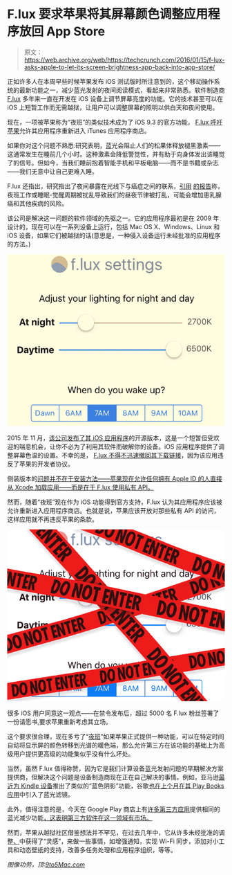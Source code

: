 # F.lux 要求苹果将其屏幕颜色调整应用程序放回 App Store 

> 原文：<https://web.archive.org/web/https://techcrunch.com/2016/01/15/f-lux-asks-apple-to-let-its-screen-brightness-app-back-into-app-store/>

正如许多人在本周早些时候苹果发布 iOS 测试版时所注意到的，这个移动操作系统的最新功能之一，减少蓝光发射的夜间阅读模式，看起来非常熟悉。软件制造商 [F.lux](https://web.archive.org/web/20221007032035/https://justgetflux.com/) 多年来一直在开发在 iOS 设备上调节屏幕亮度的功能。它的技术甚至可以在 iOS 上短暂工作而无需越狱，让用户可以调整屏幕的照明以供白天和夜间使用。

现在，一项被苹果称为“夜班”的类似技术成为了 iOS 9.3 的官方功能， [F.lux 呼吁苹果](https://web.archive.org/web/20221007032035/https://justgetflux.com/news/2016/01/14/apple.html)允许其应用程序重新进入 iTunes 应用程序商店。

如果你对这个问题不熟悉:研究表明，蓝光会阻止人们的松果体释放褪黑激素——这通常发生在睡前几个小时。这种激素会降低警觉性，并有助于向身体发出该睡觉了的信号。但如今，当我们睡前抱着智能手机和平板电脑——而不是书籍或杂志——我们无意中让自己更难入睡。

F.lux 还指出，研究指出了夜间暴露在光线下与癌症之间的联系，[引用](https://web.archive.org/web/20221007032035/http://www.eurekalert.org/pub_releases/2014-05/aaos-bsp050214.php) [的报告](https://web.archive.org/web/20221007032035/http://cancerres.aacrjournals.org/content/early/2014/07/18/0008-5472.CAN-13-3156.abstract?sid=abf2ad57-4589-4c99-b300-c22e4293df29)称，夜班工作或睡眠-觉醒周期被扰乱导致我们的昼夜节律被打乱，可能会增加患乳腺癌和其他疾病的风险。

该公司是解决这一问题的软件领域的先驱之一。它的应用程序最初是在 2009 年设计的，现在可以在一系列设备上运行，包括 Mac OS X、Windows、Linux 和 iOS 设备，如果它们被越狱的话(意思是，一种侵入设备运行未经批准的应用程序的方法。)

![sideload1](img/1a84e6647aefd802c51e5735398a4021.png)

2015 年 11 月，[该公司发布了其 iOS 应用程序](https://web.archive.org/web/20221007032035/https://beta.techcrunch.com/2015/11/12/you-can-now-install-screen-brightness-app-f-lux-on-your-ios-device-without-jailbreaking-it/)的开源版本，这是一个短暂但受欢迎的喘息机会，让你不必为了利用其软件而破解你的设备。iOS 应用程序提供了调整屏幕色温的设置。不幸的是， [F.lux 不得不迅速撤回其下载链接](https://web.archive.org/web/20221007032035/https://beta.techcrunch.com/2015/11/12/f-uxd-apple-says-screen-brightness-app-violates-developer-agreement/)，因为该应用违反了苹果的开发者协议。

侧装版本的[问题并不在于安装方法——苹果现在允许任何拥有 Apple ID 的人直接从 Xcode 加载应用——而是在于 F.lux 使用私有 API。](https://web.archive.org/web/20221007032035/https://beta.techcrunch.com/2015/11/12/f-uxd-apple-says-screen-brightness-app-violates-developer-agreement/)

然而，随着“夜班”现在作为 iOS 功能得到官方支持，F.lux 认为其应用程序应该被允许重新进入应用程序商店。也就是说，苹果应该开放对那些私有 API 的访问，这样应用就不再违反苹果的条款。

![sideload-donotenter](img/aeb6f56e59f848be51c431373a812aee.png)

很多 iOS 用户同意这一观点——在禁令发布后，超过 5000 名 F.lux 粉丝签署了一份请愿书,要求苹果重新考虑其立场。

这个要求很合理，现在多亏了“[夜班](https://web.archive.org/web/20221007032035/http://www.apple.com/ios/preview/)”如果苹果正式提供一种功能，可以在特定时间自动将显示屏的颜色转移到光谱的暖色端，那么允许第三方在该功能的基础上为高级用户提供更高级的功能集似乎没有什么坏处。

当然，虽然 F.lux 值得称赞，因为它是我们计算设备蓝光发射问题的早期解决方案提供商，但解决这个问题是设备制造商现在正在自己解决的事情。例如，亚马逊[最近为 Kindle 设备](https://web.archive.org/web/20221007032035/https://beta.techcrunch.com/2015/12/02/amazon-fire-tablets-get-expanded-parental-controls-plus-a-blue-shade-feature-for-better-nighttime-reading/)推出了类似的“蓝色阴影”功能，谷歌[也在上个月在其 Play Books 应用](https://web.archive.org/web/20221007032035/http://www.engadget.com/2015/12/16/google-play-books-new-blue-light-filter-reduces-eye-strain/)中引入了蓝光滤镜。

此外，值得注意的是，今天在 Google Play 商店上有[许多第三方应用](https://web.archive.org/web/20221007032035/http://www.makeuseof.com/tag/get-good-nights-sleep-filtering-phones-blue-light/)提供相同的蓝光减少功能[，这表明第三方软件在这一领域有市场。](https://web.archive.org/web/20221007032035/https://play.google.com/store/search?q=blue%20light&c=apps&hl=en)

然而，苹果从越狱社区借鉴想法并不罕见，在过去几年中，它从许多未经批准的调整[、](https://web.archive.org/web/20221007032035/http://www.businessinsider.com/apple-steal-jailbreak-2011-6?op=1)中获得了“灵感”，来做一些事情，如增强通知，实现 Wi-Fi 同步，添加对小工具和动态壁纸的支持，改善多任务处理和应用程序组织，等等。

*图像功劳，顶:[9to5Mac.com](https://web.archive.org/web/20221007032035/http://9to5mac.com/2015/11/11/you-can-now-install-popular-automatic-screen-brightness-app-flux-on-iphone-and-ipad/)*